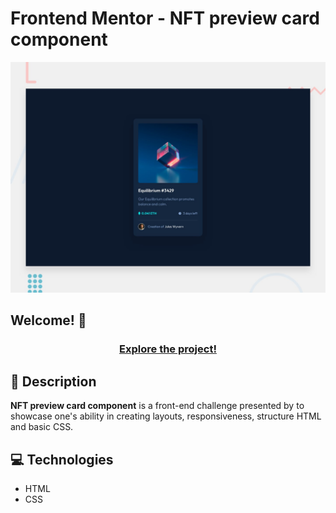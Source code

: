 # Frontend Mentor - NFT preview card component

![Design preview for the NFT preview card component coding challenge](./design/desktop-preview.jpg)

## Welcome! 👋

<div align="center">
  <h3><a href="https://michelesilva20.github.io/nft-preview-card/" target="_blank">Explore the project!</a></h3>
</div>

<div>
    <h2>📖 Description</h2>
    <p><strong>NFT preview card component</strong> is a front-end challenge presented by <a href="https://www.frontendmentor.io/" target="_blank"></a> to showcase one's ability in creating layouts, responsiveness, structure HTML and basic CSS.</p>

</div>

<div>
  <h2>💻 Technologies</h2>
  <ul>
    <li>HTML</li>
    <li>CSS</li>
  </ul>
</div>